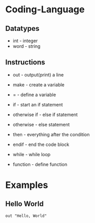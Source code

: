 # Coding-Language

## Datatypes

* int - integer
* word - string

## Instructions
* out - output(print) a line
* make - create a variable
* = - define a variable

* if - start an if statement
* otherwise if - else if statement
* otherwise - else statement
* then - everything after the condition
* endif - end the code block
* while - while loop
* function - define function


# Examples
## Hello World
```out "Hello, World"```